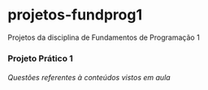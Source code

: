 # projetos-fundprog1
Projetos da disciplina de Fundamentos de Programação 1

### Projeto Prático 1
###### Questões referentes à conteúdos vistos em aula
